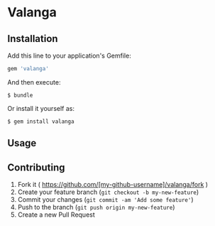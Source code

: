 # Valanga

## Installation

Add this line to your application's Gemfile:

```ruby
gem 'valanga'
```

And then execute:

    $ bundle

Or install it yourself as:

    $ gem install valanga

## Usage

## Contributing

1. Fork it ( https://github.com/[my-github-username]/valanga/fork )
2. Create your feature branch (`git checkout -b my-new-feature`)
3. Commit your changes (`git commit -am 'Add some feature'`)
4. Push to the branch (`git push origin my-new-feature`)
5. Create a new Pull Request
